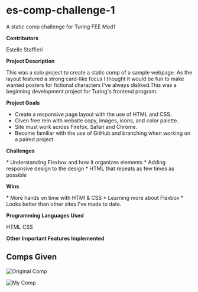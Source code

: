 # es-comp-challenge-1

A static comp challenge for Turing FEE Mod1

**Contributors**

Estelle Staffieri

**Project Description**

This was a solo project to create a static comp of a sample webpage. As the layout featured a strong card-like focus I thought it would be fun to make wanted posters for fictional characters I've always disliked.This was a beginning development project for Turing's frontend program.

**Project Goals**

-   Create a responsive page layout with the use of HTML and CSS.
-   Given free rein with website copy, images, icons, and color palette.
-   Site must work across Firefox, Safari and Chrome.
-   Become familiar with the use of GitHub and branching when working on a paired project.

**Challenges**

\* Understanding Flexbox and how it organizes elements
\* Adding responsive design to the design
\* HTML that repeats as few times as possible

**Wins**

\* More hands on time with HTMl & CSS
\* Learning more about Flexbox
\* Looks better than other sites I've made to date.

**Programming Languages Used**

HTML
CSS

**Other Important Features Implemented**

## Comps Given

![Original Comp](https://frontend.turing.io/assets/images/static-comp-challenge-2.jpg)

![My Comp](</Users/estellestaffieri/turing/es-comp-challenge-1/assets/Screen Shot 2020-05-25 at 9.45.34 PM.png>)
